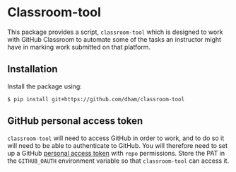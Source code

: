 # Classroom-tool

This package provides a script, `classroom-tool` which is designed to work with GitHub Classroom to automate some of the tasks an instructor might have in marking work submitted on that platform.

## Installation

Install the package using:

```console
$ pip install git+https://github.com/dham/classroom-tool
```

## GitHub personal access token

`classroom-tool` will need to access GitHub in order to work, and to do so it will need to be able to authenticate to GitHub. You will therefore need to set up a GitHub [personal access token](https://docs.github.com/en/github/authenticating-to-github/creating-a-personal-access-token) with `repo` permissions. Store the PAT in the `GITHUB_OAUTH` environment variable so that `classroom-tool` can access it.
